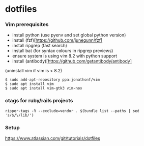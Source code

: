 # dotfiles

### Vim prerequisites

- install python (use pyenv and set global python version)
- install (fzf)[https://github.com/junegunn/fzf]
- install ripgrep (fast search)
- install bat (for syntax colours in ripgrep previews)
- ensure system is using vim 8.2 with python support
- install (antibody)[https://github.com/getantibody/antibody]

(uninstall vim if vim is < 8.2)
```shell
$ sudo add-apt-repository ppa:jonathonf/vim
$ sudo apt install vim
$ sudo apt install vim-gtk3 vim-nox
```

### ctags for ruby/rails projects

`ripper-tags -R --exclude=vendor . $(bundle list --paths | sed 's/$/\/lib/')`

### Setup

https://www.atlassian.com/git/tutorials/dotfiles
